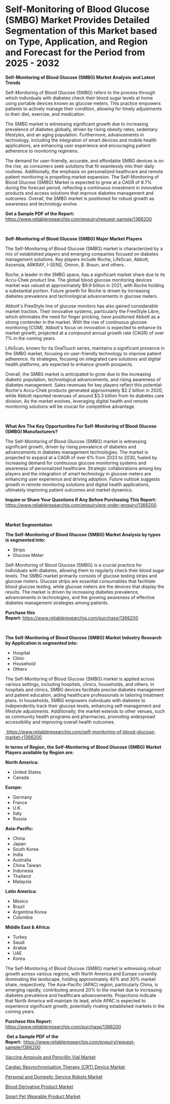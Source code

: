 <p><h1>Self-Monitoring of Blood Glucose (SMBG) Market Provides Detailed Segmentation of this Market based on Type, Application, and Region and Forecast for the Period from 2025 - 2032</h1></p><p><strong>Self-Monitoring of Blood Glucose (SMBG) Market Analysis and Latest Trends</strong></p>
<p><p>Self-Monitoring of Blood Glucose (SMBG) refers to the process through which individuals with diabetes check their blood sugar levels at home using portable devices known as glucose meters. This practice empowers patients to actively manage their condition, allowing for timely adjustments to their diet, exercise, and medication.</p><p>The SMBG market is witnessing significant growth due to increasing prevalence of diabetes globally, driven by rising obesity rates, sedentary lifestyles, and an aging population. Furthermore, advancements in technology, including the integration of smart devices and mobile health applications, are enhancing user experience and encouraging patient adherence to monitoring regimens. </p><p>The demand for user-friendly, accurate, and affordable SMBG devices is on the rise, as consumers seek solutions that fit seamlessly into their daily routines. Additionally, the emphasis on personalized healthcare and remote patient monitoring is propelling market expansion. The Self-Monitoring of Blood Glucose (SMBG) Market is expected to grow at a CAGR of 8.7% during the forecast period, reflecting a continuous investment in innovative products and access solutions that improve diabetes management and outcomes. Overall, the SMBG market is positioned for robust growth as awareness and technology evolve.</p></p>
<p><strong>Get a Sample PDF of the Report:&nbsp;</strong> <a href="https://www.reliableresearchiq.com/enquiry/request-sample/1366200?utm_campaign=1876&utm_medium=2&utm_source=Github&utm_content=ia&utm_term=22032025&utm_id=self-monitoring-of-blood-glucose-smbg">https://www.reliableresearchiq.com/enquiry/request-sample/1366200</a></p>
<p>&nbsp;</p>
<p><strong>Self-Monitoring of Blood Glucose (SMBG) Major Market Players</strong></p>
<p><p>The Self-Monitoring of Blood Glucose (SMBG) market is characterized by a mix of established players and emerging companies focused on diabetes management solutions. Key players include Roche, LifeScan, Abbott, Ascensia, ARKRAY, I-SENS, Omron, B. Braun, and others.</p><p>Roche, a leader in the SMBG space, has a significant market share due to its Accu-Chek product line. The global blood glucose monitoring devices market was valued at approximately $9.9 billion in 2021, with Roche holding a substantial portion. Future growth for Roche is driven by increasing diabetes prevalence and technological advancements in glucose meters.</p><p>Abbott's FreeStyle line of glucose monitors has also gained considerable market traction. Their innovative systems, particularly the FreeStyle Libre, which eliminates the need for finger pricking, have positioned Abbott as a strong contender in the market. With the rise of continuous glucose monitoring (CGM), Abbott's focus on innovation is expected to enhance its market growth, projected at a compound annual growth rate (CAGR) of over 7% in the coming years.</p><p>LifeScan, known for its OneTouch series, maintains a significant presence in the SMBG market, focusing on user-friendly technology to improve patient adherence. Its strategies, focusing on integrated care solutions and digital health platforms, are expected to enhance growth prospects.</p><p>Overall, the SMBG market is anticipated to grow due to the increasing diabetic population, technological advancements, and rising awareness of diabetes management. Sales revenues for key players reflect this potential: Roche's Accu-Chek products generated approximately $2.2 billion in 2020, while Abbott reported revenues of around $3.3 billion from its diabetes care division. As the market evolves, leveraging digital health and remote monitoring solutions will be crucial for competitive advantage.</p></p>
<p>&nbsp;</p>
<p><strong>What Are The Key Opportunities For Self-Monitoring of Blood Glucose (SMBG) Manufacturers?</strong></p>
<p><p>The Self-Monitoring of Blood Glucose (SMBG) market is witnessing significant growth, driven by rising prevalence of diabetes and advancements in diabetes management technologies. The market is projected to expand at a CAGR of over 6% from 2023 to 2030, fueled by increasing demand for continuous glucose monitoring systems and awareness of personalized healthcare. Strategic collaborations among key players and the integration of smart technology in glucose meters are enhancing user experience and driving adoption. Future outlook suggests growth in remote monitoring solutions and digital health applications, ultimately improving patient outcomes and market dynamics.</p></p>
<p><strong>Inquire or Share Your Questions If Any Before Purchasing This Report:</strong> <a href="https://www.reliableresearchiq.com/enquiry/pre-order-enquiry/1366200?utm_campaign=1876&utm_medium=2&utm_source=Github&utm_content=ia&utm_term=22032025&utm_id=self-monitoring-of-blood-glucose-smbg">https://www.reliableresearchiq.com/enquiry/pre-order-enquiry/1366200</a></p>
<p>&nbsp;</p>
<p><strong>Market Segmentation</strong></p>
<p><strong>The Self-Monitoring of Blood Glucose (SMBG) Market Analysis by types is segmented into:</strong></p>
<p><ul><li>Strips</li><li>Glucose Meter</li></ul></p>
<p><p>Self-Monitoring of Blood Glucose (SMBG) is a crucial practice for individuals with diabetes, allowing them to regularly check their blood sugar levels. The SMBG market primarily consists of glucose testing strips and glucose meters. Glucose strips are essential consumables that facilitate blood glucose testing, while glucose meters are the devices that display the results. The market is driven by increasing diabetes prevalence, advancements in technologies, and the growing awareness of effective diabetes management strategies among patients.</p></p>
<p><strong>Purchase this Report:&nbsp;</strong><a href="https://www.reliableresearchiq.com/purchase/1366200?utm_campaign=1876&utm_medium=2&utm_source=Github&utm_content=ia&utm_term=22032025&utm_id=self-monitoring-of-blood-glucose-smbg">https://www.reliableresearchiq.com/purchase/1366200</a></p>
<p>&nbsp;</p>
<p><strong>The Self-Monitoring of Blood Glucose (SMBG) Market Industry Research by Application is segmented into:</strong></p>
<p><ul><li>Hospital</li><li>Clinic</li><li>Household</li><li>Others</li></ul></p>
<p><p>The Self-Monitoring of Blood Glucose (SMBG) market is applied across various settings, including hospitals, clinics, households, and others. In hospitals and clinics, SMBG devices facilitate precise diabetes management and patient education, aiding healthcare professionals in tailoring treatment plans. In households, SMBG empowers individuals with diabetes to independently track their glucose levels, enhancing self-management and lifestyle adjustments. Additionally, the market extends to other venues, such as community health programs and pharmacies, promoting widespread accessibility and improving overall health outcomes.</p></p>
<p><a href="https://www.reliableresearchiq.com/self-monitoring-of-blood-glucose-market-r1366200?utm_campaign=1876&utm_medium=2&utm_source=Github&utm_content=ia&utm_term=22032025&utm_id=self-monitoring-of-blood-glucose-smbg">&nbsp;https://www.reliableresearchiq.com/self-monitoring-of-blood-glucose-market-r1366200</a></p>
<p><strong>In terms of Region, the Self-Monitoring of Blood Glucose (SMBG) Market Players available by Region are:</strong></p>
<p>
    <p> <strong> North America: </strong>
        <ul>
            <li>United States</li>
            <li>Canada</li>
        </ul>
        </p> 
    <p> <strong> Europe: </strong>
        <ul>
            <li>Germany</li>
            <li>France</li>
            <li>U.K.</li>
            <li>Italy</li>
            <li>Russia</li>
        </ul>
        </p> 
    <p> <strong> Asia-Pacific: </strong>
        <ul>
            <li>China</li>
            <li>Japan</li>
            <li>South Korea</li>
            <li>India</li>
            <li>Australia</li>
            <li>China Taiwan</li>
            <li>Indonesia</li>
            <li>Thailand</li>
            <li>Malaysia</li>
        </ul>
        </p> 
    <p> <strong> Latin America: </strong>
        <ul>
            <li>Mexico</li>
            <li>Brazil</li>
            <li>Argentina Korea</li>
            <li>Colombia</li>
        </ul>
        </p> 
    <p> <strong> Middle East & Africa: </strong>
        <ul>
            <li>Turkey</li>
            <li>Saudi</li>
            <li>Arabia</li>
            <li>UAE</li>
            <li>Korea</li>
        </ul>
    </p>
    </p>
<p><p>The Self-Monitoring of Blood Glucose (SMBG) market is witnessing robust growth across various regions, with North America and Europe currently dominating the landscape, holding approximately 40% and 30% market share, respectively. The Asia-Pacific (APAC) region, particularly China, is emerging rapidly, contributing around 20% to the market due to increasing diabetes prevalence and healthcare advancements. Projections indicate that North America will maintain its lead, while APAC is expected to experience significant growth, potentially rivaling established markets in the coming years.</p></p>
<p><strong>Purchase this Report: </strong><a href="https://www.reliableresearchiq.com/purchase/1366200?utm_campaign=1876&utm_medium=2&utm_source=Github&utm_content=ia&utm_term=22032025&utm_id=self-monitoring-of-blood-glucose-smbg">https://www.reliableresearchiq.com/purchase/1366200</a></p>
<p>&nbsp;<strong>Get a Sample PDF of the Report:&nbsp;&nbsp;</strong><a href="https://www.reliableresearchiq.com/enquiry/request-sample/1366200?utm_campaign=1876&utm_medium=2&utm_source=Github&utm_content=ia&utm_term=22032025&utm_id=self-monitoring-of-blood-glucose-smbg">https://www.reliableresearchiq.com/enquiry/request-sample/1366200</a></p>
<p><strong></strong></p>
<p><p><a href="https://github.com/habyoneub/Market-Research-Report-List-1/blob/main/vaccine-ampoule-and-penicillin-vial-market.md?utm_campaign=1876&utm_medium=2&utm_source=Github&utm_content=ia&utm_term=22032025&utm_id=self-monitoring-of-blood-glucose-smbg">Vaccine Ampoule and Penicillin Vial Market</a></p><p><a href="https://github.com/drissahrouk/Market-Research-Report-List-1/blob/main/cardiac-resynchronisation-therapy-crt-device-market.md?utm_campaign=1876&utm_medium=2&utm_source=Github&utm_content=ia&utm_term=22032025&utm_id=self-monitoring-of-blood-glucose-smbg">Cardiac Resynchronisation Therapy (CRT) Device Market</a></p><p><a href="https://github.com/haklagjbj/Market-Research-Report-List-1/blob/main/personal-and-domestic-service-robots-market.md?utm_campaign=1876&utm_medium=2&utm_source=Github&utm_content=ia&utm_term=22032025&utm_id=self-monitoring-of-blood-glucose-smbg">Personal and Domestic Service Robots Market</a></p><p><a href="https://github.com/nxauwedaroui2/Market-Research-Report-List-1/blob/main/blood-derivative-product-market.md?utm_campaign=1876&utm_medium=2&utm_source=Github&utm_content=ia&utm_term=22032025&utm_id=self-monitoring-of-blood-glucose-smbg">Blood Derivative Product Market</a></p><p><a href="https://github.com/kemauteve/Market-Research-Report-List-1/blob/main/smart-pet-wearable-product-market.md?utm_campaign=1876&utm_medium=2&utm_source=Github&utm_content=ia&utm_term=22032025&utm_id=self-monitoring-of-blood-glucose-smbg">Smart Pet Wearable Product Market</a></p></p>